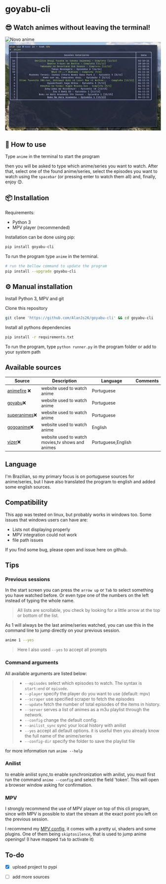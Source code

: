 # goyabu-cli

<!--## assista animes diretamente do terminal-->
## 😎 Watch animes without leaving the terminal!

![Novo anime](https://github.com/AlanJs26/goyabu-cli/blob/main/img/record1.gif?raw=true)
![Retomando uma sessão anterior](https://github.com/AlanJs26/goyabu-cli/blob/main/img/record2.gif?raw=true)

<!--digite `anime` e siga as instruções para utilizar.-->
## 🚀 How to use



Type `anime` in the terminal to start the program

then you will be asked to type which anime/series you want to watch. After that, select one of the found anime/series, select the episodes you want to watch using the `spacebar` (or pressing enter to watch them all) and, finally, enjoy 😊.



<!--## ⚙ Instalação-->
## 📦 Installation

Requirements:
- Python 3
- MPV player (recommended)

Installation can be done using pip:

```bash
pip install goyabu-cli
```

<!--Com isso digitando `anime` no terminal, o programa deve funcionar-->

To run the program type `anime` in the terminal.

```bash
# run the bellow command to update the program
pip install --upgrade goyabu-cli
```


<!--## Instalação manual-->
## ⚙ Manual installation

Install Python 3, MPV and git 

Clone this repository 
```bash
git clone 'https://github.com/AlanJs26/goyabu-cli' && cd goyabu-cli
```

Install all pythons dependencies 
```bash
pip install -r requirements.txt
```

<!--Assim o programa pode ser executado com `python anime.py` -->
To run the program, type `python runner.py` in the program folder or add to your system path

## Available sources 

| Source                                                | Description                                                        | Language   | Comments           |
| ----------------------------------------------------- | ------------------------------------------------------------------ | ---------- | ------------------ |
| [animefire](https://animefire.com/) <!--animefire-->:x:             | website used to watch anime                                        | Portuguese |                    |
| [goyabu](https://goyabu.com/)<!--goyabu-->:x:             | website used to watch anime                                        | Portuguese |                    |
| [superanimes](https://superanimes.biz/)<!--superanimes-->:x:             | website used to watch anime                                        | Portuguese |                    |
| [gogoanime](https://gogoanime.dk/)<!--gogoanime-->:x:             | website used to watch anime                                        | English |                    |
| [vizer](https://vizer.tv/)<!--vizer-->:x:             | website used to watch movies,tv shows and animes                                        | Portuguese,English |                    |

## Language

I'm Brazilian, so my primary focus is on portuguese sources for anime/series, but I have also translated the program to english and added some english sources.

## Compatibility

This app was tested on linux, but probably works in windows too. Some issues that windows users can have are:

- Lists not displaying properly
- MPV integration could not work
- file path issues

If you find some bug, please open and issue here on github.

## Tips

### Previous sessions

In the start screen you can press the `arrow up` or `Tab` to select something you have watched before. Or even type one of the numbers on the left instead of typing the whole name.

> All lists are scrollable, you check by looking for a little arrow at the top or bottom of the list.

As 1 will always be the last anime/series watched, you can use this in the command line to jump directly on your previous session.

```bash
anime 1 --yes
```

> Here I also used `--yes` to accept all prompts

### Command arguments

All available arguments are listed below:

> -  `--episodes` select which episodes to watch. The syntax is `start:end` or `episode`.
> -  `--player` specify the player do you want to use (default: mpv)
> -  `--scraper` use specified scraper to fetch the episodes
> -  `--update` fetch the number of total episodes of the items in history.
> -  `--server` serves a list of animes as a m3u playlist through the network.
> -  `--config` change the default config.
> -  `--anilist_sync` sync your local history with anilist
> -  `--yes` accept all default options. it is useful then you already know the full name of the anime/series
> -  `--config-dir` specify the folder to save the playlist file

for more information run `anime --help`

### Anilist

to enable anilist sync,to enable synchronization with anilist, you must first run the command `anime --config` and select the field 'token'. This will open a browser window asking for confirmation. 


### MPV

I strongly recommend the use of MPV player on top of this cli program, since with MPV is possible to start the stream at the exact point you left on the previous session.

I recommend my [MPV config](https://github.com/AlanJs26/mpv), it comes with a pretty ui, shaders and some plugins. One of them being `skiptosilence`, that is used to jump anime openings! (I have mapped `Tab` to activate it)



## To-do

- [x] upload project to pypi
- [ ] add more sources


